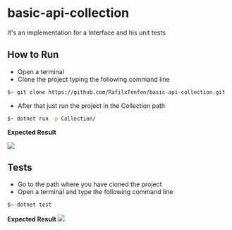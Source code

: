 # basic-api-collection

It's an implementation for a Interface and his unit tests

## How to Run
- Open a terminal
- Clone the project typing the following command line 

```bash
$~ git clone https://github.com/RafilxTenfen/basic-api-collection.git
```
- After that just run the project in the Collection path
```bash
$~ dotnet run -p Collection/
```

__Expected Result__

![](https://i.imgur.com/UpEoI8d.png)

## Tests

- Go to the path where you have cloned the project
- Open a terminal and type the following command line 
```bash
$~ dotnet test
```
__Expected Result__
![](https://i.imgur.com/HroidGC.png)